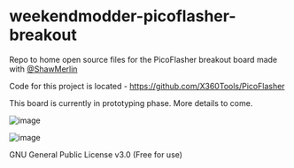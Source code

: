# weekendmodder-picoflasher-breakout
Repo to home open source files for the PicoFlasher breakout board made with  [@ShawMerlin](https://github.com/ShawMerlin?tab=repositories)

Code for this project is located - https://github.com/X360Tools/PicoFlasher

This board is currently in prototyping phase.  More details to come.

![image](https://user-images.githubusercontent.com/70423454/161393444-3c5ce2b3-24f1-4218-9fee-7977f767531b.png)

![image](https://user-images.githubusercontent.com/70423454/161393472-50a95e21-8f6a-4c2a-b116-fce395256c40.png)

GNU General Public License v3.0  (Free for use)
